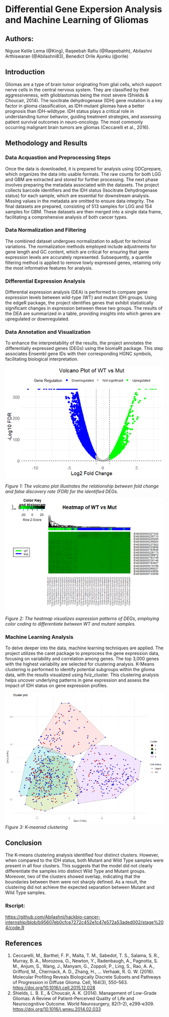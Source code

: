 
# Differential Gene Expersion Analysis and Machine Learning of Gliomas

## Authors:
Niguse Kelile Lema (@King),
Raqeebah Rafiu (@Raqeebahh),
Abilashni Arthiswaran (@Abilashni83),
Benedict Orile Ajunku (@orile)

## Introduction
Gliomas are a type of brain tumor originating from glial cells, which support nerve cells in the central nervous system. They are classified by their aggressiveness, with glioblastomas being the most severe (Shields & Choucair, 2014). The isocitrate dehydrogenase (IDH) gene mutation is a key factor in glioma classification, as IDH-mutant gliomas have a better prognosis than IDH-wildtype. IDH status plays a critical role in understanding tumor behavior, guiding treatment strategies, and assessing patient survival outcomes in neuro-oncology. The most commonly occurring malignant brain tumors are gliomas (Ceccarelli et al., 2016). 


## Methodology and Results

### Data Acquastion and Preprocessing Steps
Once the data is downloaded, it is prepared for analysis using GDCprepare, which organizes the data into usable formats. 
The raw counts for both LGG and GBM are extracted and stored for further processing.
The next phase involves preparing the metadata associated with the datasets. 
The project collects barcode identifiers and the IDH status (Isocitrate Dehydrogenase status) for each sample, which are essential for downstream analysis. 
Missing values in the metadata are omitted to ensure data integrity.
The final datasets are prepared, consisting of 513 samples for LGG and 154 samples for GBM. These datasets are then merged into a single data frame, facilitating a comprehensive analysis of both cancer types.

### Data Normalization and Filtering
The combined dataset undergoes normalization to adjust for technical variations. 
The normalization methods employed include adjustments for gene length and GC content, which are critical for ensuring that gene expression levels are accurately represented. 
Subsequently, a quantile filtering method is applied to remove lowly expressed genes, retaining only the most informative features for analysis.

### Differential Expression Analysis
Differential expression analysis (DEA) is performed to compare gene expression levels between wild-type (WT) and mutant IDH groups. Using the edgeR package, the project identifies genes that exhibit statistically significant changes in expression between these two groups. 
The results of the DEA are summarized in a table, providing insights into which genes are upregulated or downregulated.

### Data Annotation and Visualization
To enhance the interpretability of the results, the project annotates the differentially expressed genes (DEGs) using the biomaRt package. 
This step associates Ensembl gene IDs with their corresponding HGNC symbols, facilitating biological interpretation.

![Volcanoplot](https://github.com/nigusekelile/HackBio_Internship/blob/main/Stage_4_Pipeline_Implementation_ll/images/Volcano_Plot.png)

*Figure 1: The volcano plot illustrates the relationship between fold change and false discovery rate (FDR) for the identified DEGs.*

![Heatmap](https://github.com/Abilashni/hackbio-cancer-internship/blob/main/stage%204/images/Heat_Map.png)

*Figure 2: The heatmap visualizes expression patterns of DEGs, employing color coding to differentiate between WT and mutant samples.*

### Machine Learning Analysis
To delve deeper into the data, machine learning techniques are applied. 
The project utilizes the caret package to preprocess the gene expression data, focusing on variability and correlation among genes. 
The top 3,000 genes with the highest variability are selected for clustering analysis.
K-Means clustering is performed to identify potential subgroups within the glioma data, with the results visualized using fviz_cluster. 
This clustering analysis helps uncover underlying patterns in gene expression and assess the impact of IDH status on gene expression profiles.


![K-means Clustering](https://github.com/Abilashni/hackbio-cancer-internship/blob/48b54ae1b017a5f7c276b3e041a0ea29adb3dfe9/stage%204/images/K-means%20clustering.png)
*Figure 3: K-meansd clustering*

## Conclusion
The K-means clustering analysis identified four distinct clusters. However, when compared to the IDH status, both Mutant and Wild Type samples were present in all four clusters. This suggests that the model did not clearly differentiate the samples into distinct Wild Type and Mutant groups. Moreover, two of the clusters showed overlap, indicating that the boundaries between them were not sharply defined. As a result, the clustering did not achieve the expected separation between Mutant and Wild Type samples. 

### Rscript: 
https://github.com/Abilashni/hackbio-cancer-internship/blob/b95607eb0cfce7272c452e1c47e572a53aded002/stage%204/code.R


## References
1. Ceccarelli, M., Barthel, F. P., Malta, T. M., Sabedot, T. S., Salama, S. R., Murray, B. A., Morozova, O., Newton, Y., Radenbaugh, A., Pagnotta, S. M., Anjum, S., Wang, J., Manyam, G., Zoppoli, P., Ling, S., Rao, A. A., Grifford, M., Cherniack, A. D., Zhang, H., … Verhaak, R. G. W. (2016). Molecular Profiling Reveals Biologically Discrete Subsets and Pathways of Progression in Diffuse Glioma. Cell, 164(3), 550–563. https://doi.org/10.1016/j.cell.2015.12.028
2. Shields, L. B. E., & Choucair, A. K. (2014). Management of Low-Grade Gliomas: A Review of Patient-Perceived Quality of Life and Neurocognitive Outcome. World Neurosurgery, 82(1–2), e299–e309. https://doi.org/10.1016/j.wneu.2014.02.033

